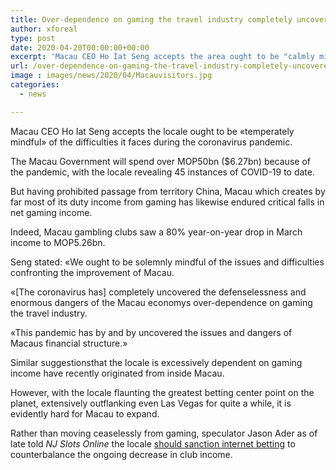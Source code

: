 ```yaml
---
title: Over-dependence on gaming the travel industry completely uncovered says Macau CEO
author: xforeal 
type: post
date: 2020-04-20T00:00:00+00:00
excerpt: 'Macau CEO Ho Iat Seng accepts the area ought to be "calmly mindful" of the difficulties it faces during the coronavirus pandemic '
url: /over-dependence-on-gaming-the-travel-industry-completely-uncovered-says-macau-ceo/
image : images/news/2020/04/Macauvisitors.jpg
categories:
  - news

---
```

Macau CEO Ho Iat Seng accepts the locale ought to be &#171;temperately mindful&#187; of the difficulties it faces during the coronavirus pandemic. 

The Macau Government will spend over MOP50bn ($6.27bn) because of the pandemic, with the locale revealing 45 instances of COVID-19 to date. 

But having prohibited passage from territory China, Macau which creates by far most of its duty income from gaming has likewise endured critical falls in net gaming income. 

Indeed, Macau gambling clubs saw a 80&percnt; year-on-year drop in March income to MOP5.26bn. 

Seng stated: &#171;We ought to be solemnly mindful of the issues and difficulties confronting the improvement of Macau. 

&#171;[The coronavirus has] completely uncovered the defenselessness and enormous dangers of the Macau economys over-dependence on gaming the travel industry. 

&#171;This pandemic has by and by uncovered the issues and dangers of Macaus financial structure.&#187; 

Similar suggestionsthat the locale is excessively dependent on gaming income have recently originated from inside Macau. 

However, with the locale flaunting the greatest betting center point on the planet, extensively outflanking even Las Vegas for quite a while, it is evidently hard for Macau to expand. 

Rather than moving ceaselessly from gaming, speculator Jason Ader as of late told _NJ Slots Online_ the locale [should sanction internet betting][1] to counterbalance the ongoing decrease in club income.

 [1]: #